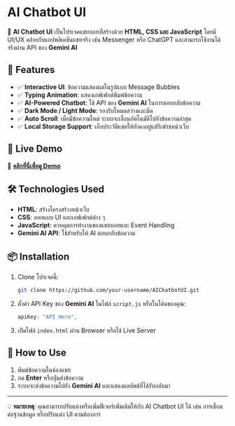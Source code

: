 # AI Chatbot UI

🚀 **AI Chatbot UI** เป็นโปรเจคแชทบอทที่สร้างด้วย **HTML, CSS และ JavaScript** โดยมี UI/UX คล้ายกับแอปพลิเคชันแชทจริง เช่น Messenger หรือ ChatGPT และสามารถใช้งานได้จริงผ่าน API ของ **Gemini AI**

## 🎯 Features
- ✅ **Interactive UI**: ข้อความแสดงผลในรูปแบบ Message Bubbles
- ✅ **Typing Animation**: แสดงเอฟเฟกต์พิมพ์ข้อความ
- ✅ **AI-Powered Chatbot**: ใช้ API ของ **Gemini AI** ในการตอบกลับข้อความ
- ✅ **Dark Mode / Light Mode**: รองรับโหมดสว่างและมืด
- ✅ **Auto Scroll**: เมื่อมีข้อความใหม่ ระบบจะเลื่อนอัตโนมัติไปยังข้อความล่าสุด
- ✅ **Local Storage Support**: เก็บประวัติแชทให้ยังคงอยู่แม้รีเฟรชหน้าเว็บ

## 🚀 Live Demo
🔗 **[คลิกที่นี่เพื่อดู Demo](https://mindenry.github.io/AIChatbotUI/)**

## 🛠️ Technologies Used
- **HTML**: สร้างโครงสร้างหน้าเว็บ
- **CSS**: ออกแบบ UI และเอฟเฟกต์ต่าง ๆ
- **JavaScript**: ควบคุมการทำงานของแชทบอทและ Event Handling
- **Gemini AI API**: ใช้สำหรับให้ AI ตอบกลับข้อความ

## 📦 Installation
1. Clone โปรเจคนี้:
   ```bash
   git clone https://github.com/your-username/AIChatbotUI.git
   ```
2. ตั้งค่า API Key ของ **Gemini AI** ในไฟล์ `script.js` หรือในโค้ดของคุณ:
   ```javascript
   apiKey: "API Here",
   ```
3. เปิดไฟล์ `index.html` ผ่าน Browser หรือใช้ Live Server

## 🚀 How to Use
1. พิมพ์ข้อความในช่องแชท
2. กด **Enter** หรือปุ่มส่งข้อความ
3. ระบบจะส่งข้อความไปยัง **Gemini AI** และแสดงผลลัพธ์ที่ได้รับกลับมา

---
💡 **หมายเหตุ**: คุณสามารถปรับแต่งหรือเพิ่มฟีเจอร์เพิ่มเติมให้กับ AI Chatbot UI ได้ เช่น การเชื่อมต่อฐานข้อมูล หรือปรับแต่ง UI ตามต้องการ

